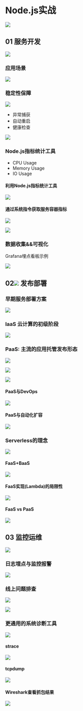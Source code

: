 # Node.js实战

![](https://moonstarimg.oss-cn-hangzhou.aliyuncs.com/picgo_img/20210818140035.png)



## 01 服务开发

![](https://moonstarimg.oss-cn-hangzhou.aliyuncs.com/picgo_img/20210818140105.png)



### 应用场景

![](https://moonstarimg.oss-cn-hangzhou.aliyuncs.com/picgo_img/20210818140136.png)

### 稳定性保障

![](https://moonstarimg.oss-cn-hangzhou.aliyuncs.com/picgo_img/20210818140312.png)



- 异常捕获
- 自动重启 
- 健康检查



![](https://moonstarimg.oss-cn-hangzhou.aliyuncs.com/picgo_img/20210818140707.png)



### Node.js指标统计工具

- CPU Usage
- Memory Usage
- IO Usage

#### 利用Node.js指标统计工具

![](https://moonstarimg.oss-cn-hangzhou.aliyuncs.com/picgo_img/20210818140943.png)



#### 通过系统指令获取服务容器指标



![](https://moonstarimg.oss-cn-hangzhou.aliyuncs.com/picgo_img/20210818141203.png)



![](https://moonstarimg.oss-cn-hangzhou.aliyuncs.com/picgo_img/20210818141322.png)

### 数据收集&&可视化

Grafana埋点看板示例

![](https://moonstarimg.oss-cn-hangzhou.aliyuncs.com/picgo_img/20210818141347.png)



## 02![](https://moonstarimg.oss-cn-hangzhou.aliyuncs.com/picgo_img/20210818144451.png) 发布部署

### 早期服务部署方案

![](https://moonstarimg.oss-cn-hangzhou.aliyuncs.com/picgo_img/20210818141502.png)

### IaaS  云计算的初级阶段

![](https://moonstarimg.oss-cn-hangzhou.aliyuncs.com/picgo_img/20210818141638.png)

### PaaS: 主流的应用托管发布形态

![](https://moonstarimg.oss-cn-hangzhou.aliyuncs.com/picgo_img/20210818141817.png)

![](https://moonstarimg.oss-cn-hangzhou.aliyuncs.com/picgo_img/20210818142017.png)

![](https://moonstarimg.oss-cn-hangzhou.aliyuncs.com/picgo_img/20210818142159.png)

#### PaaS与DevOps

![](https://moonstarimg.oss-cn-hangzhou.aliyuncs.com/picgo_img/20210818142237.png)

#### PaaS与自动化扩容

![](https://moonstarimg.oss-cn-hangzhou.aliyuncs.com/picgo_img/20210818142339.png)

### Serverless的理念

![](https://moonstarimg.oss-cn-hangzhou.aliyuncs.com/picgo_img/20210818142546.png)

#### FaaS+BaaS

![](https://moonstarimg.oss-cn-hangzhou.aliyuncs.com/picgo_img/20210818142723.png)



#### FaaS实现(Lambda)的局限性

![](https://moonstarimg.oss-cn-hangzhou.aliyuncs.com/picgo_img/20210818142846.png)

#### FaaS vs PaaS

![](https://moonstarimg.oss-cn-hangzhou.aliyuncs.com/picgo_img/20210818143310.png)



## 03 监控运维

![](https://moonstarimg.oss-cn-hangzhou.aliyuncs.com/picgo_img/20210818143505.png)



### 日志埋点与监控报警

![](https://moonstarimg.oss-cn-hangzhou.aliyuncs.com/picgo_img/20210818143513.png)

### 线上问题排查

![](https://moonstarimg.oss-cn-hangzhou.aliyuncs.com/picgo_img/20210818143810.png)

![](https://moonstarimg.oss-cn-hangzhou.aliyuncs.com/picgo_img/20210818143925.png)



### 更通用的系统诊断工具



![](https://moonstarimg.oss-cn-hangzhou.aliyuncs.com/picgo_img/20210818144055.png)

#### strace

![](https://moonstarimg.oss-cn-hangzhou.aliyuncs.com/picgo_img/20210818144233.png)

#### tcpdump

![](https://moonstarimg.oss-cn-hangzhou.aliyuncs.com/picgo_img/20210818144451.png)

#### Wireshark查看抓包结果

![](https://moonstarimg.oss-cn-hangzhou.aliyuncs.com/picgo_img/20210818144628.png)